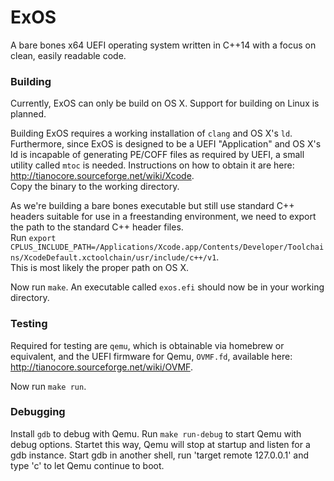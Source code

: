 ExOS
====

A bare bones x64 UEFI operating system written in C++14 with a focus on clean, easily readable code.

### Building

Currently, ExOS can only be build on OS X. 
Support for building on Linux is planned.

Building ExOS requires a working installation of `clang` and OS X's `ld`.
Furthermore, since ExOS is designed to be a UEFI "Application" and OS X's ld is incapable
of generating PE/COFF files as required by UEFI, a small utility called `mtoc` is needed.
Instructions on how to obtain it are here: http://tianocore.sourceforge.net/wiki/Xcode.  
Copy the binary to the working directory.

As we're building a bare bones executable but still use standard C++ headers suitable for use in a
freestanding environment, we need to export the path to the standard C++ header files.  
Run `export CPLUS_INCLUDE_PATH=/Applications/Xcode.app/Contents/Developer/Toolchains/XcodeDefault.xctoolchain/usr/include/c++/v1`.  
This is most likely the proper path on OS X.

Now run `make`. An executable called `exos.efi` should now be in your working directory.


### Testing

Required for testing are `qemu`, which is obtainable via homebrew or equivalent,
and the UEFI firmware for Qemu, `OVMF.fd`, available here: http://tianocore.sourceforge.net/wiki/OVMF.

Now run `make run`.

### Debugging

Install `gdb` to debug with Qemu.
Run `make run-debug` to start Qemu with debug options.
Startet this way, Qemu will stop at startup and listen for a gdb instance.
Start gdb in another shell, run 'target remote 127.0.0.1' and type 'c' to let Qemu continue to boot.
